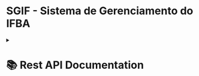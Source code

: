 # SGIF - Sistema de Gerenciamento do IFBA

<details><!-- Rest API Documentation -->
<summary><h1>📚 Rest API Documentation</h1></summary>
    
> **⚠ AVISO:** A documentação da API está em construção.
> 
<details><!-- VERSÕES -->
<summary><h2>Versões</h2></summary>

<details> <!-- V1 -->
<summary><h2>Versão 1.0.1</h2></summary>

> As sessões a seguir estão em ordem alfabética, e os endpoints dentro de cada sessão seguem a seguinte hierarquia de verbos: GET, POST, PUT, DELETE. Os dados presentes em 'parâmetros', 'corpo da requisição' e 'corpo da resposta' são apenas para fins de exemplo e não há garantia que eles estejam salvos na base de dados da API.

<details> <!-- Formulário -->
<summary><h3>Formulário</h3></summary>

<details>
<summary><h3><code>POST</code> /formularios/formulario</h3></summary>

> Endpoint para cadastro de formulários.

**Parâmetros**: N/A. <br>
**Corpo da Requisição:**  <br>
```json
{
    "titulo" : "título do formulário",
    "descricao" : "descrição do formulário",
    "questoes" : [
        {
            "enunciado" : "enunciado 01",
            "respostas" : [
                {
                    "texto" : "conteúdo da resposta 01",
                    "usuario_login" : "login_do_usuario_01"
                },
                {
                    "texto" : "conteúdo da resposta 02",
                    "usuario_login" : "login_do_usuario_02"
                }
            ]
        }
    ]
}
```
**Corpo da Resposta:** 
```json
{
    "titulo" : "título do formulário",
    "descricao" : "descrição do formulário"
}
```

</details>

<details>
<summary><h3><code>PUT</code> /formularios/formulario</h3></summary>

> Endpoint para a atualização de formulários.

**Parâmetros**: N/A. <br>
**Corpo da Requisição:**  <br>
```json
{
    "titulo" : "título do formulário",
    "descricao" : "descrição do formulário",
    "questoes" : [
        {
            "enunciado" : "enunciado 01",
            "respostas" : [
                {
                    "texto" : "conteúdo da resposta 01",
                    "usuario_login" : "login_do_usuario_01"
                },
                {
                    "texto" : "conteúdo da resposta 02",
                    "usuario_login" : "login_do_usuario_02"
                }
            ]
        }
    ]
}
```
**Corpo da Resposta:**
```json
{
    "titulo" : "título do formulário",
    "descricao" : "descrição do formulário"
}
```
</details>

<details>
<summary><h3><code>DELETE</code> /formularios/formulario/{id}</h3></summary>

> Endpoint para a deletar formulários pelo ID.

**Parâmetros**:
| Nome    | Descrição                            | Obrigatório? |
| ------- | ------------------------------------ | ------------ |
| ID      | O ID do formulário que será deletado | Sim          | <br>
**Corpo da Requisição:** N/A. <br>
**Corpo da Resposta:**
```json
{
    "titulo" : "título do formulário",
    "descricao" : "descrição do formulário"
}
```

</details>

</details> <!-- Formulário -->

</details><!-- V1 -->

</details><!-- VERSÕES -->


</details><!-- Rest API Documentation -->
